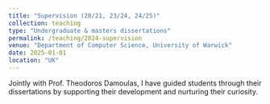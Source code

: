 ```yaml
---
title: "Supervision (20/21, 23/24, 24/25)"
collection: teaching
type: "Undergraduate & masters dissertations"
permalink: /teaching/2024-supervision
venue: "Department of Computer Science, University of Warwick"
date: 2025-01-01
location: "UK"
---
```


Jointly with Prof. Theodoros Damoulas, I have guided students through their dissertations by supporting their development and nurturing their curiosity.
